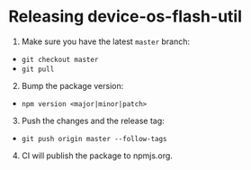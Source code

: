 # Releasing device-os-flash-util

1. Make sure you have the latest `master` branch:
  * `git checkout master`
  * `git pull`
2. Bump the package version:
  * `npm version <major|minor|patch>`
3. Push the changes and the release tag:
  * `git push origin master --follow-tags`
4. CI will publish the package to npmjs.org.
